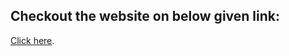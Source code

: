 ## Checkout the website on below given link:
[Click here](https://luminous-sundae-8bc68c.netlify.app/).
